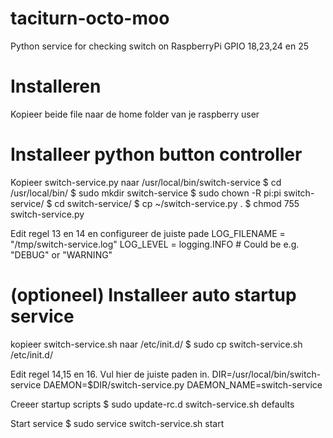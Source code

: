 # taciturn-octo-moo
Python service for checking switch on RaspberryPi GPIO 18,23,24 en 25

# Installeren
Kopieer beide file naar de home folder van je raspberry user


# Installeer python button controller
Kopieer switch-service.py naar /usr/local/bin/switch-service
$ cd /usr/local/bin/
$ sudo mkdir switch-service
$ sudo chown -R pi:pi switch-service/
$ cd switch-service/
$ cp ~/switch-service.py .
$ chmod 755 switch-service.py

Edit regel 13 en 14 en configureer de juiste pade
LOG_FILENAME = "/tmp/switch-service.log"
LOG_LEVEL = logging.INFO  # Could be e.g. "DEBUG" or "WARNING"


# (optioneel) Installeer auto startup service
kopieer switch-service.sh naar /etc/init.d/
$ sudo cp switch-service.sh /etc/init.d/

Edit regel 14,15 en 16. Vul hier de juiste paden in.
DIR=/usr/local/bin/switch-service
DAEMON=$DIR/switch-service.py
DAEMON_NAME=switch-service

Creeer startup scripts
$ sudo update-rc.d switch-service.sh defaults

Start service
$ sudo service switch-service.sh start




